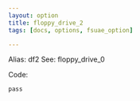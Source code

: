 ```yaml
---
layout: option
title: floppy_drive_2
tags: [docs, options, fsuae_option]

---
```


Alias: df2
See: floppy_drive_0

Code:

    pass
